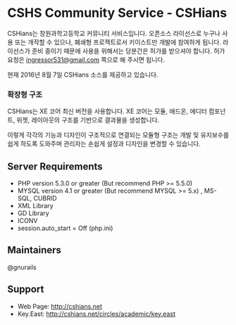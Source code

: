 CSHS Community Service - CSHians
============

CSHians는 창원과학고등학교 커뮤니티 서비스입니다.
오픈소스 라이선스로 누구나 사용 또는 개작할 수 있으나, 폐쇄형 프로젝트로서 키이스트만 개발에 참여하게 됩니다.
라이선스가 준비 중이기 때문에 사용을 위해서는 당분간은 허가를 받으셔야 합니다.
허가 요청은 ingressor531@gmail.com 쪽으로 해 주시면 됩니다.

현재 2016년 8월 7일 CSHians 소스를 제공하고 있습니다.

### 확장형 구조

CSHians는 XE 코어 최신 버전을 사용합니다.
XE 코어는 모듈, 애드온, 에디터 컴포넌트, 위젯, 레이아웃의 구조를 기반으로 결과물을 생성합니다.

이렇게 각각의 기능과 디자인이 구조적으로 연결되는 모듈형 구조는 개발 및 유지보수를 쉽게 하도록 도와주며 관리자는 손쉽게 설정과 디자인을 변경할 수 있습니다.

## Server Requirements
* PHP version 5.3.0 or greater (But recommend PHP >= 5.5.0)
* MYSQL version 4.1 or greater (But recommend MYSQL >= 5.x) , MS-SQL, CUBRID
* XML Library
* GD Library
* ICONV
* session.auto_start = Off (php.ini)

## Maintainers
@gnurails

## Support
* Web Page: http://cshians.net
* Key.East: http://cshians.net/circles/academic/key.east